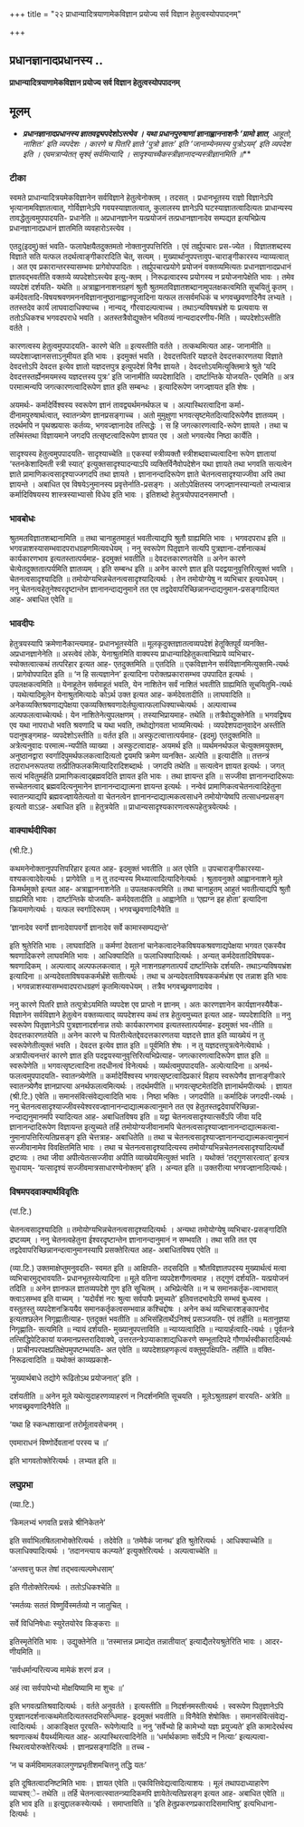 +++
title = "२२ प्राधान्यादित्रयाणामेकविज्ञान प्रयोज्य सर्व विज्ञान हेतुत्वस्योपपादनम्"

+++


## प्रधानज्ञानादप्रधानस्य ..

**प्राधान्यादित्रयाणामेकविज्ञान प्रयोज्य सर्व विज्ञान हेतुत्वस्योपपादनम्**

## **मूलम्** 

- ***प्रधानज्ञानादप्रधानस्य ज्ञातवद्व्यपदेशोऽस्त्येव । यथा प्रधानपुरुषाणां ज्ञानाह्वाननाशनैः ‘ग्रामो ज्ञात**, आहूतो, नाशितः’ इति व्यपदेशः । कारणे च पितरि ज्ञाते ‘पुत्रो ज्ञातः’ इति ‘जानाम्येनमस्य पुत्रोऽयम्’ इति व्यपदेश इति । एवमत्राप्येतत् सृश्व्ं सर्वमित्यादि । सादृश्याच्चैकस्त्रीज्ञानादन्यस्त्रीज्ञानमिति ॥***

### **टीका** 

स्वमते प्राधान्यादित्रयमेकविज्ञानेन सर्वविज्ञाने हेतुत्वेनोक्तम् । तदसत् । प्रधानभूतस्य राज्ञो विज्ञानेऽपि भृत्यानामविज्ञातत्वात्, गोर्विज्ञानेऽपि गवयस्याज्ञातत्वात्, कुलालस्य ज्ञानेऽपि घटस्याज्ञातत्वादित्यतः प्राधान्यस्य तावद्धेतुत्वमुपपादयति- प्रधानेति ॥ अप्रधानज्ञानेन यत्प्रयोजनं तत्प्रधानज्ञानादेव सम्पद्यत इत्यभिप्रेत्य प्रधानज्ञानादप्रधानं ज्ञातमिति व्यवहारोऽस्त्येव ।

एतदु(इदमु)क्तं भवति- फलापेक्षयैतदुक्तमतो नोक्तानुपपत्तिरिति । एवं तर्ह्युपचारः प्रस-ज्येत । विज्ञातशब्दस्य विज्ञाते सति यत्फल तदर्थत्वाङ्गीकारादिति चेत्, सत्यम् । मुख्यार्थानुपपत्तावुप-चाराङ्गीकारस्य न्याय्यत्वात् । अत एव प्रकारान्तरस्यासम्भवः प्रागेवोपपादितः । तर्ह्युपचारप्रयोगे प्रयोजनं वक्तव्यमित्यतः प्रधानज्ञानादप्रधानं ज्ञातवद्भवतीति वक्तव्ये व्यपदेशोऽस्त्येव इत्यु-क्तम् । निरूढत्वादस्य प्रयोगस्य न प्रयोजनापेक्षेति भावः । तमेव व्यपदेशं दर्शयति- यथेति ॥ अत्राह्वाननाशनग्रहणं श्रुतौ श्रुतमतविज्ञातशब्दानामुपलक्षकत्वमिति सूचयितुं कृतम् । कर्मदेवतादि-विषयश्रवणमननविज्ञानानुष्ठानाह्वानपूजादिना
यत्फल तत्सर्वमधिकं च भगवच्छ्रवणादिनैव लभ्यते । ततस्तदेव कार्यं लाघवादाधिक्याच्च । नान्यद्, गौरवादल्पत्वाच्च । तथाऽन्यविषयभ्रंशे यः प्रत्यवायः स ततोऽधिकश्च भगवदपराधे भवति । अतस्तत्रैवोद्युक्तेन भवितव्यं नान्यदादरणीय-मिति । व्यपदेशोऽस्तीति वर्तते ।

कारणत्वस्य हेतुत्वमुपपादयति- कारणे चेति ॥ इत्यस्तीति वर्तते । तत्कथमित्यत आह- जानामीति ॥ व्यपदेशाज्ज्ञानसत्ताऽनुमीयत इति भावः । इदमुक्तं भवति । देवदत्तपितरि यज्ञदत्ते देवदत्तकारणतया विज्ञाते देवदत्तोऽपि देवदत्त इत्येव ज्ञातो यज्ञदत्तपुत्र इत्युपदेशं विनैव ज्ञायते । देवदत्तोऽयमित्युक्तिमात्रे श्रुते ‘यदि देवदत्तस्तर्ह्येनमयमस्य यज्ञदत्तस्य पुत्रः’ इति जानामीति व्यपदेशादिति । दार्ष्टान्तिके योजयति- एवमिति ॥ अत्र परमात्मन्यपि जगत्कारणत्वादिरूपेण ज्ञात इति सम्बन्धः । इत्यादिरूपेण जगज्ज्ञायत इति शेषः ।

अयमर्थः- कर्मादेर्विश्वस्य स्वरूपेण ज्ञानं तावद्व्यर्थमनर्थफल च । अल्पास्थिरत्वादिना कर्मा-दीनामपुरुषार्थत्वात्, स्वातन्त्र्येण ज्ञानप्रसङ्गाच्च । अतो मुमुक्षुणा भगवत्सृष्टमेतदित्यादिरूपेणैव ज्ञातव्यम् । तदर्थमपि न पृथक्प्रयासः कर्तव्यः, भगवज्ज्ञानादेव तत्सिद्धेः । स हि जगत्कारणत्वादि-रूपेण ज्ञायते । तथा च तस्मिंस्तथा विज्ञायमाने जगदपि तत्सृष्टत्वादिरूपेण ज्ञायत एव । अतो भगवत्येव निष्ठा कार्येति ।

सादृश्यस्य हेतुत्वमुपपादयति- सादृश्याच्चेति ॥ एकस्यां स्त्रीव्यक्तौ स्त्रीशब्दवाच्यत्वादिना रूपेण ज्ञातायां ‘स्तनकेशादिमती स्त्री स्यात्’ इत्युक्तसादृश्यादन्याऽपि व्यक्तिर्विनैवोपदेशेन यथा ज्ञायते तथा भगवति सत्यत्वेन ज्ञाते प्रामाणिकत्वसादृश्याज्जगदपि तथा ज्ञायते । ज्ञानानन्दादिरूपेण ज्ञाते चेतनत्वसादृश्याज्जीवा अपि तथा ज्ञायन्ते । अबाधित एव विषयेऽनुमानस्य प्रवृत्तेर्नाति-प्रसङ्गः । अतोऽपेक्षितस्य जगज्ज्ञानस्यान्यतो लभ्यत्वान्न कर्मादिविषयस्य शास्त्रस्याभ्यासो विधेय इति भावः । इतिशब्दो हेतुत्रयोपपादनसमाप्तौ ।

### **भावबोधः** 

श्रुतमतविज्ञातशब्दानामिति ॥ तथा चानाहुतमाहुतं भवतीत्याद्यपि श्रुतौ ग्राह्यमिति भावः । भगवदपराध इति ॥ भगवन्नाशस्यासम्भवादपराधग्रहणमित्यवधेयम् । ननु स्वरूपेण पितृज्ञाने सत्यपि पुत्रज्ञाना-दर्शनात्कथं कार्यकारणभाव इत्यतस्तात्पर्यमाह- इदमुक्तं भवतीति ॥ देवदत्तकारणतयेति ॥ अनेन कारणे चेत्येतदुक्ततात्पर्यमिति ज्ञातव्यम् । इति सम्बन्ध इति ॥ अनेन कारणे ज्ञात इति पदद्वयानुवृत्तिरित्युक्तं भवति । चेतनत्वसादृश्यादिति ॥ तमोयोग्यभिन्नचेतनत्वसादृश्यादित्यर्थः । तेन तमोयोग्येषु न व्यभिचार इत्यवधेयम् । ननु चेतनत्वहेतुनेश्वरदृष्टान्तेन ज्ञानानन्दाद्यनुमाने तत एव तद्वदेवापरिच्छिन्नानन्दाद्यनुमान-प्रसङ्गादित्यत आह- अबाधित एवेति ॥

### **भावदीपः** 

हेतुत्रयस्यापि क्रमेणानैकान्त्यमाह- प्रधानभूतस्येति ॥ मूलकृदुक्तज्ञातत्वव्यपदेशं हेतूक्तिपूर्वं व्यनक्ति- अप्रधानज्ञानेनेति ॥ अस्त्वेवं लोके, येनाश्रुतमिति वाक्यस्य प्राधान्यादिहेतुकत्वाभिप्राये व्यभिचार-स्योक्तत्वात्कथं तत्परिहार इत्यत आह- एतदुक्तमिति ॥ एतदिति ॥ एकविज्ञानेन सर्वविज्ञानमित्युक्तमि-त्यर्थः । प्रागेवोपपादित इति ॥ ‘न हि सत्यज्ञानेन’ इत्यादिना परोक्तप्रकारासम्भव उपपादित इत्यर्थः । उपलक्षकत्वमिति ॥ येनाहूतेन सर्वमाहूतं भवति, येन नाशितेन सर्वं नाशितं भवतीति ग्राह्यमिति सूचयितुमि-त्यर्थः । यथेत्यादिमूलेन येनाश्रुतमित्यादेः कोऽर्थ उक्त इत्यत आह- कर्मदेवतादीति ॥ लाघवादिति ॥ अनेकव्यक्तिश्रवणाद्यपेक्षया एकव्यक्तिश्रवणादेर्लघुत्वात्फलाधिक्याच्चेत्यर्थः । अल्पत्वाच्च अल्पफलत्वाच्चेत्यर्थः। येन नाशितेनेत्युपलक्षणम् । तस्याभिप्रायमाह- तथेति ॥ तत्रैवोद्युक्तेनेति ॥ भगवद्विषय एव यथा नापराधो भवति श्रवणादि च यथा भवति, तथोद्योगवता भाव्यमित्यर्थः । व्यपदेशपदानुवादेन अस्तीति पदानुषङ्गमाह- व्यपदेशोऽस्तीति ॥ वर्तत इति ॥ अस्फुटत्वात्तात्पर्यमाह- (इदमु) एतदुक्तमिति ॥ अत्रेत्यनुवादः परमात्म-न्यपीति व्याख्या । अस्फुटत्वादाह- अयमर्थ इति ॥ व्यर्थमनर्थफल चेत्युक्तमयुक्तम्, अनुष्ठानद्वारा स्वर्गादिपुमर्थफलकत्वादित्यतो द्वयमपि क्रमेण व्यनक्ति- अल्पेति ॥ इत्यादीति ॥ तत्तन्त्रं तदाराधनरूपतया तत्प्रीतिफलकमित्यादिरादिशब्दार्थः । जगदपि तथेति ॥ सत्यत्वेन ज्ञायत इत्यर्थः । जगत् सत्यं भवितुमर्हति प्रामाणिकत्वाद्ब्रह्मवदिति ज्ञायत इति भावः । तथा ज्ञायन्त इति ॥ सज्जीवा ज्ञानानन्दादिरूपाः सच्चेतनत्वाद् ब्रह्मवदित्यनुमानेन ज्ञानानन्दाद्यात्मना ज्ञायन्त इत्यर्थः । नन्वेवं प्रामाणिकत्वचेतनत्वादिहेतुना स्वातन्त्र्याद्यपि ब्रह्मवज्ज्ञायेतेत्यतो वा चेतनत्वेन ज्ञानानन्दाद्यात्मकत्वसाधने तमोयोग्येष्वपि तत्साधनप्रसङ्ग इत्यतो वाऽऽह- अबाधित इति ॥ हेतुत्रयेति ॥ प्राधान्यसादृश्यकारणत्वरूपहेतुत्रयेत्यर्थः ।

### **वाक्यार्थदीपिका**

(श्री.टि.)

कथमनेनोक्तानुपपत्तिपरिहार इत्यत आह- इदमुक्तं भवतीति ॥ अत एवेति ॥ उपचाराङ्गीकारस्या-वश्यकत्वादेवेत्यर्थः । प्रागेवेति ॥ न तु तदन्यस्य मिथ्यात्वादित्यादिनेत्यर्थः । श्रुतावनुक्ते आह्वाननाशने मूले किमर्थमुक्ते इत्यत आह- अत्राह्वाननाशनेति ॥ उपलक्षकत्वमिति ॥ तथा चानाहुतम् आहुतं भवतीत्याद्यपि श्रुतौ ग्राह्यमिति भावः । दार्ष्टान्तिके योजयति- कर्मदेवतादीति ॥ आह्वानेति ॥ ‘एह्यग्न इह होता’ इत्यादिना क्रियमाणेत्यर्थः । यत्फल स्वर्गादिरूपम् । भगवच्छ्रवणादिनैवेति ॥

‘ज्ञानादेव स्वर्गो ज्ञानादेवापवर्गो ज्ञानादेव सर्वे कामास्सम्पद्यन्ते’

इति श्रुतेरिति भावः । लाघवादिति ॥ कर्मणां देवतानां चानेकत्वादनेकविषयकश्रवणाद्यपेक्षया भगवत एकस्यैव श्रवणादिकरणे लाघवमिति भावः । आधिक्यादिति ॥ फलाधिक्यादित्यर्थः । अन्यत् कर्मदेवतादिविषयक-श्रवणादिकम् । अल्पत्वाद् अल्पफलकत्वात् । मूले नाशनग्रहणतात्पर्यं दार्ष्टान्तिके दर्शयति- तथाऽन्यविषयभ्रंश इत्यादिना ॥ अन्यदेवताविषयककर्मर्भ्रंशे सतीत्यर्थः । तथा च अन्यदेवताविषयककर्मभ्रंश एव तन्नाश इति भावः । भगवन्नाशस्यासम्भवादपराधग्रहणं कृतमित्यवधेयम् । तत्रैव भगवच्छ्रवणादावेव ।

ननु कारणे पितरि ज्ञाते तत्पुत्रोऽयमिति व्यपदेश एव प्राप्तो न ज्ञानम् । अतः कारणज्ञानेन कार्यज्ञानस्यैवैक-विज्ञानेन सर्वविज्ञाने हेतुत्वेन वक्तव्यत्वाद् व्यपदेशस्य कथं तत्र हेतुत्वमुच्यत इत्यत आह- व्यपदेशादिति ॥ ननु स्वरूपेण पितृज्ञानेऽपि पुत्रज्ञानादर्शनान्न तयोः कार्यकारणभाव इत्यतस्तात्पर्यमाह- इदमुक्तं भव-तीति ॥ देवदत्तकारणतयेति ॥ अनेन कारणे च पितरीत्येतद्देवदत्तकारणतया यज्ञदत्ते ज्ञात इति व्याख्येयं न तु स्वरूपेणेतीत्युक्तं भवति । देवदत्त इत्येव ज्ञात इति ॥ पूर्वमिति शेषः । न तु यज्ञदत्तपुत्रत्वेनेत्येवार्थः । अत्रापीत्यनन्तरं कारणे ज्ञात इति पदद्वयस्यानुवृत्तिरित्यभिप्रेत्याह- जगत्कारणत्वादिरूपेण ज्ञात इति ॥ स्वरूपेणेति ॥ भगवत्सृष्टत्वादिना तदधीनत्वं विनेत्यर्थः । व्यर्थत्वमुपपादयति- अल्पेत्यादिना ॥ अनर्थ-फलत्वमुपपादयति- स्वातन्त्र्येणेति ॥ कर्मादेर्विश्वस्य भगवत्सृष्टत्वादिप्रकारं विहाय स्वरूपेणैव ज्ञानाङ्गीकारे स्वातन्त्र्येणैव ज्ञानप्राप्त्या अनर्थफलत्वमित्यर्थः । तदर्थमपीति ॥ भगवत्सृष्टमेतदिति ज्ञानार्थमपीत्यर्थः । ज्ञायत (श्री.टि.) एवेति ॥ समानसंवित्संवेद्यत्वादिति भावः । निष्ठा भक्तिः । जगदपीति ॥ कर्मादिकं जगदपी-त्यर्थः । ननु चेतनत्वसादृश्याज्जीवस्येश्वरवज्ज्ञानानन्दाद्यात्मकत्वानुमाने तत एव हेतुतस्तद्वदेवापरिच्छिन्ना-नन्दाद्यनुमानमपि स्यादित्यत आह- अबाधितविषय इति ॥ यद्वा चेतनत्वसादृश्यात्सर्वेऽपि जीवा यदि ज्ञानानन्दादिरूपेण विज्ञायन्त इत्युच्यते तर्हि तमोयोग्यजीवानामपि चेतनत्वसादृश्याज्ज्ञानानन्दाद्यात्मकत्वा-नुमानापत्तिरित्यतिप्रसङ्ग इति चेत्तत्राह- अबाधितेति ॥ तथा च चेतनत्वसादृश्याज्ज्ञानानन्दाद्यात्मकत्वानुमानं सज्जीवानामेव विवक्षितमिति भावः । तथा च चेतनत्वसादृश्यादित्यस्य तमोयोग्यभिन्नचेतनत्वसादृश्यादित्यर्थो द्रष्टव्यः । तथा जीवा अपीत्येतत्सज्जीवा अपीति व्याख्येयमित्युक्तं भवति । यथोक्तं ‘तद्गुणसारत्वात्’ इत्यत्र सुधायाम्- ‘यत्सादृश्यं सज्जीवमात्रसाधारण्येनोक्तम्’ इति । अन्यत इति ॥ उक्तरीत्या भगवज्ज्ञानादित्यर्थः।

### **विषमपदवाक्यार्थविवृतिः**

(पां.टि.)

चेतनत्वसादृश्यादिति ॥ तमोयोग्यभिन्नचेतनत्वसादृश्यादित्यर्थः । अन्यथा तमोयोग्येषु व्यभिचार-प्रसङ्गादिति द्रष्टव्यम् । ननु चेतनत्वहेतुना ईश्वरदृष्टान्तेन ज्ञानानन्दानुमानं न सम्भवति । तथा सति तत एव तद्वदेवापरिच्छिन्नानन्दत्वानुमानस्यापि प्रसक्तेरित्यत आह- अबाधितविषय एवेति ॥

(व्या.टि.) उक्तमाक्षेप्तुमनुवदति- स्वमत इति ॥ आक्षिपति- तदसदिति ॥ श्रौतविज्ञातपदस्य मुख्यार्थत्वं मत्वा व्यभिचारमुद्भावयति- प्रधानभूतस्येत्यादिना ॥ मूले वतिना व्यपदेशगौणत्वमाह । तद्गुणं दर्शयति- यत्प्रयोजनं तदिति ॥ अनेन ज्ञानफल ज्ञातव्यपदेशे गुण इति सूचितम् । अभिप्रेत्येति ॥ न च समानकर्तृक-त्वाभावात् क्त्वाऽसम्भव इति वाच्यम् । ‘यदोर्वंशं नरः श्रुत्वा सर्वपापैः प्रमुच्यते’ इतिवत्तदभावेऽपि सम्भवं बुध्यस्व । वस्तुतस्तु व्यपदेशनक्रिययैव समानकर्तृकत्वसम्भवान्न कश्चिद्दोषः । अनेन कथं व्यभिचारशङ्कापनोद इत्यतश्छलेन निगृह्णातीत्याह- एतदुक्तं भवतीति ॥ अभिसंहितार्थेऽनिश्व्ं प्रसञ्जयति- एवं तर्हीति ॥ मतानुज्ञया निगृह्णाति- सत्यमिति ॥ न्यायं दर्शयति- मुख्यानुपपत्ताविति ॥ न्याय्यत्वादिति ॥ न्यायार्हत्वादि-त्यर्थः । पूर्वतन्त्रे तत्सिद्धिपेटिकायां यजमानप्रस्तरादिवाक्ये, उत्तरतन्त्रेऽप्याकाशाद्यधिकरणे सम्भूतादिपदे गौणार्थस्वीकारादित्यर्थः । प्राचीनपरपक्षप्रतिक्षेपमुपष्टम्भयति- अत एवेति ॥ व्यपदेशग्रहणकृत्यं वक्तुमुपक्षिपति- तर्हीति ॥ वक्ति- निरूढत्वादिति ॥ यथोक्तं काव्यप्रकाशे-

‘मुख्यार्थबाधे तद्योगे रूढितोऽथ प्रयोजनात्’ इति ।

दर्शयतीति ॥ अनेन मूले यथेत्युदाहरणव्याहरणं न निदर्शनमिति सूचयति । मूलेऽश्रुतग्रहणं वारयति- अत्रेति ॥ भगवच्छ्रवणादिनैवेति ॥

‘यथा हि स्कन्धशाखानां तरोर्मूलावसेचनम् ।

एवमाराधनं विष्णोर्देवतानां परस्य च ॥’

इति भागवतोक्तेरित्यर्थः । लभ्यत इति ॥

### **लघुप्रभा**

(व्या.टि.)

‘किमलभ्यं भगवति प्रसन्ने श्रीनिकेतने’

इति सर्वाभिलषितलाभोक्तेरित्यर्थः । तदेवेति ॥ ‘तमेवैकं जानथ’ इति श्रुतेरित्यर्थः । आधिक्याच्चेति ॥ फलाधिक्यादित्यर्थः । ‘तदानन्त्याय कल्प्यते’ इत्युक्तेरित्यर्थः । अल्पत्वाच्चेति ॥

‘अन्तवत्तु फल तेषां तद्भवत्यल्पमेधसाम्’

इति गीतोक्तेरित्यर्थः । ततोऽधिकश्चेति ॥

‘स्मर्तव्यः सततं विष्णुर्विस्मर्तव्यो न जातुचित् ।

सर्वे विधिनिषेधाः स्युरेतयोरेव किङ्कराः ॥

इतिस्मृतेरिति भावः । उद्युक्तेनेति ॥ ‘तस्मात्तन्न प्रमाद्येत तन्नातीयात्’ इत्याद्यैतरेयश्रुतेरिति भावः । आदर-णीयमिति ॥

‘सर्वधर्मान्परित्यज्य मामेकं शरणं व्रज ।

अहं त्वा सर्वपापेभ्यो मोक्षयिष्यामि मा शुचः ॥’

इति भगवत्प्रतिश्रवादित्यर्थः । वर्तते अनुवर्तते । इत्यस्तीति ॥ निदर्शनमस्तीत्यर्थः । स्वरूपेण पितृज्ञानेऽपि पुत्रज्ञानदर्शनात्कथमेतदित्यतस्तदभिसन्धिमाह- इदमुक्तं भवतीति ॥ विनैवेति शेषोक्तिः । समानसंवित्संवेद्य-त्वादित्यर्थः । आकाङ्क्षित पूरयति- रूपेणेत्यादि ॥ ननु ‘सर्वेभ्यो हि कामेभ्यो यज्ञः प्रयुज्यते’ इति कामादेरर्थस्य श्रवणात्कथं वैयर्थ्यमित्यत आह- अल्पास्थिरत्वादिनेति ॥ ‘धर्मार्थकामाः सर्वेऽपि न नित्याः’ इत्यल्पत्वा-स्थिरत्वयोरुक्तेरित्यर्थः । ज्ञानप्रसङ्गादिति ॥ तच्च -

‘न च कर्मविमामलकालगुणप्रभृतीशमचित्तनु तद्धि यतः’

इति दूषितत्वादनिष्टमिति भावः । ज्ञायत एवेति ॥ एकवित्तिवेद्यत्वादित्याशयः । मूलं तथापदाध्याहारेण व्याचश्व्े- तथेति ॥ तर्हि चेतनत्वात्स्वातन्त्र्यादिकमपि ज्ञायेतेत्यतिप्रसङ्ग इत्यत आह- अबाधित एवेति ॥ इति भाव इति ॥ इत्युद्दालकस्येत्यर्थः । समाप्ताविति ॥ ‘इति हेतुप्रकरणप्रकारादिसमाप्तिषु’ इत्यभिधाना-दित्यर्थः ।

